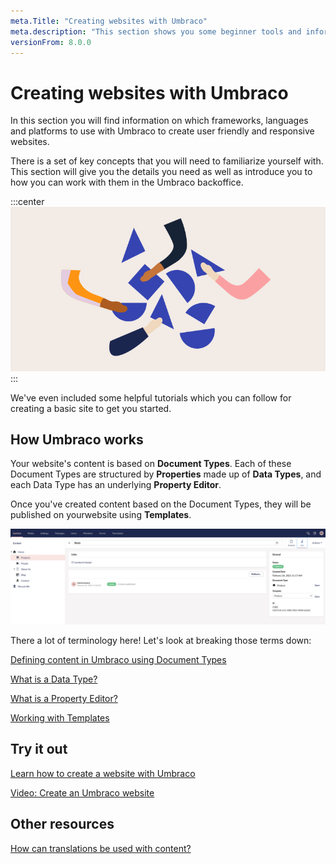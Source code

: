 ```yaml
---
meta.Title: "Creating websites with Umbraco" 
meta.description: "This section shows you some beginner tools and information to get you started with Umbraco. From making a local installation to extending the backoffice."
versionFrom: 8.0.0
---
```


# Creating websites with Umbraco

In this section you will find information on which frameworks, languages and platforms to use with Umbraco to create user friendly and responsive websites.

There is a set of key concepts that you will need to familiarize yourself with. This section will give you the details you need as well as introduce you to how you can work with them in the Umbraco backoffice.

:::center
![Umbraco tree image](images/flexible_Email_hero_780x405px.png)
:::

We've even included some helpful tutorials which you can follow for creating a basic site to get you started.

## How Umbraco works

Your website's content is based on **Document Types**. Each of these Document Types are structured by **Properties** made up of **Data Types**, and each Data Type has an underlying **Property Editor**.

Once you've created content based on the Document Types, they will be published on yourwebsite using **Templates**.

![Example of tree content structure](images/contentstructure.png)

There a lot of terminology here! Let's look at breaking those terms down:

[Defining content in Umbraco using Document Types](../../Fundamentals/Data/Defining-content)

[What is a Data Type?](../../Fundamentals/Data/Data-Types)

[What is a Property Editor?](../../Fundamentals/Backoffice/Property-Editors/Built-in-Property-Editors/)

[Working with Templates](../../Fundamentals/Design/Templates/)

## Try it out

[Learn how to create a website with Umbraco](../../Tutorials/Creating-Basic-Site/)

[Video: Create an Umbraco website](https://www.youtube.com/watch?v=Yu29dE-0OoI&list=PLgX62vUaGZsFBcq9eSJ_178rXgn82sJ-T)

## Other resources

[How can translations be used with content?](../../Fundamentals/Backoffice/Variants)
